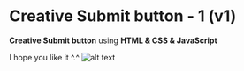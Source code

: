 # Creative Submit button - 1 (v1)
**Creative Submit button** using **HTML & CSS & JavaScript**

I hope you like it ^.^
![alt text](https://github.com/vitaminarts/webmaster.uix/blob/main/19%20-%20Creative%20Submit%20button%20-%201%20(v1)/preview.gif "Creative Submit button")

